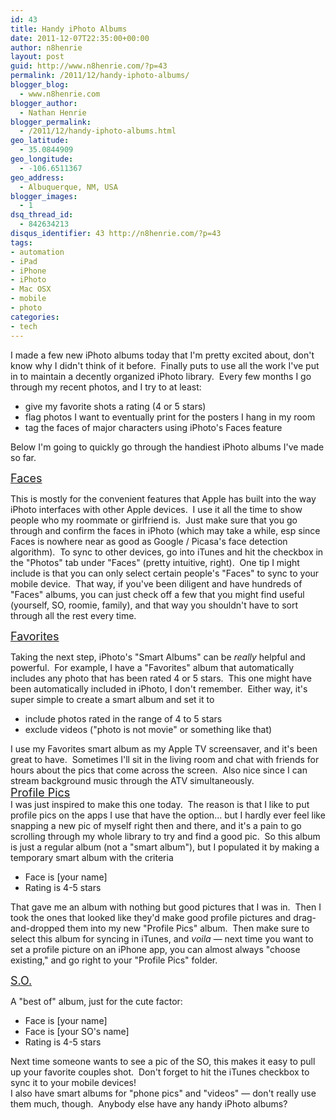 ```yaml
---
id: 43
title: Handy iPhoto Albums
date: 2011-12-07T22:35:00+00:00
author: n8henrie
layout: post
guid: http://www.n8henrie.com/?p=43
permalink: /2011/12/handy-iphoto-albums/
blogger_blog:
  - www.n8henrie.com
blogger_author:
  - Nathan Henrie
blogger_permalink:
  - /2011/12/handy-iphoto-albums.html
geo_latitude:
  - 35.0844909
geo_longitude:
  - -106.6511367
geo_address:
  - Albuquerque, NM, USA
blogger_images:
  - 1
dsq_thread_id:
  - 842634213
disqus_identifier: 43 http://n8henrie.com/?p=43
tags:
- automation
- iPad
- iPhone
- iPhoto
- Mac OSX
- mobile
- photo
categories:
- tech
---
```

I made a few new iPhoto albums today that I'm pretty excited about, don't know why I didn't think of it before.  Finally puts to use all the work I've put in to maintain a decently organized iPhoto library.  Every few months I go through my recent photos, and I try to at least: 

<div>
  <ul>
    <li>
      give my favorite shots a rating (4 or 5 stars)
    </li>
    <li>
      flag photos I want to eventually print for the posters I hang in my room
    </li>
    <li>
      tag the faces of major characters using iPhoto's Faces feature
    </li>
  </ul>
  
  <div>
    Below I'm going to quickly go through the handiest iPhoto albums I've made so far.
  </div>
</div>

<div>
</div>

<span style="font-size: large;"><u>Faces</u></span> 

<div>
  This is mostly for the convenient features that Apple has built into the way iPhoto interfaces with other Apple devices.  I use it all the time to show people who my roommate or girlfriend is.  Just make sure that you go through and confirm the faces in iPhoto (which may take a while, esp since Faces is nowhere near as good as Google / Picasa's face detection algorithm).  To sync to other devices, go into iTunes and hit the checkbox in the "Photos" tab under "Faces" (pretty intuitive, right).  One tip I might include is that you can only select certain people's "Faces" to sync to your mobile device.  That way, if you've been diligent and have hundreds of "Faces" albums, you can just check off a few that you might find useful (yourself, SO, roomie, family), and that way you shouldn't have to sort through all the rest every time.
</div>

<div>
</div>

<u><span style="font-size: large;">Favorites</span></u> 

<div>
  Taking the next step, iPhoto's "Smart Albums" can be <i>really</i> helpful and powerful.  For example, I have a "Favorites" album that automatically includes any photo that has been rated 4 or 5 stars.  This one might have been automatically included in iPhoto, I don't remember.  Either way, it's super simple to create a smart album and set it to
</div>

<div>
  <ul>
    <li>
      include photos rated in the range of 4 to 5 stars
    </li>
    <li>
      exclude videos ("photo is not movie" or something like that)
    </li>
  </ul>
</div>

<div>
  I use my Favorites smart album as my Apple TV screensaver, and it's been great to have.  Sometimes I'll sit in the living room and chat with friends for hours about the pics that come across the screen.  Also nice since I can stream background music through the ATV simultaneously.
</div>

<div>
  <u><span style="font-size: large;">Profile Pics</span></u><br />I was just inspired to make this one today.  The reason is that I like to put profile pics on the apps I use that have the option... but I hardly ever feel like snapping a new pic of myself right then and there, and it's a pain to go scrolling through my whole library to try and find a good pic.  So this album is just a regular album (not a "smart album"), but I populated it by making a temporary smart album with the criteria
</div>

<div>
  <ul>
    <li>
      Face is [your name]
    </li>
    <li>
      Rating is 4-5 stars
    </li>
  </ul>
</div>

<div>
  That gave me an album with nothing but good pictures that I was in.  Then I took the ones that looked like they'd make good profile pictures and drag-and-dropped them into my new "Profile Pics" album.  Then make sure to select this album for syncing in iTunes, and <i>voila</i> — next time you want to set a profile picture on an iPhone app, you can almost always "choose existing," and go right to your "Profile Pics" folder.
</div>

<div>
</div>

<u><span style="font-size: large;">S.O.</span></u> 

<div>
  A "best of" album, just for the cute factor:
</div>

<div>
  <ul>
    <li>
      Face is [your name]
    </li>
    <li>
      Face is [your SO's name]
    </li>
    <li>
      Rating is 4-5 stars
    </li>
  </ul>
  
  <div>
    Next time someone wants to see a pic of the SO, this makes it easy to pull up your favorite couples shot.  Don't forget to hit the iTunes checkbox to sync it to your mobile devices!
  </div>
</div>

<div>
</div>

<div>
  I also have smart albums for "phone pics" and "videos" — don't really use them much, though.  Anybody else have any handy iPhoto albums?
</div>

<div>
</div>